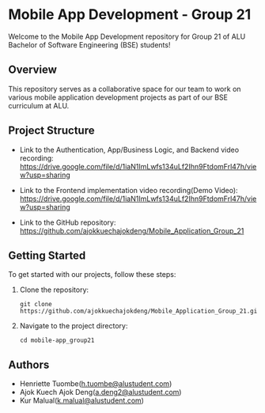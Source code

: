 # Mobile App Development - Group 21

Welcome to the Mobile App Development repository for Group 21 of ALU Bachelor of Software Engineering (BSE) students!

## Overview

This repository serves as a collaborative space for our team to work on various mobile application development projects as part of our BSE curriculum at ALU.

## Project Structure

- Link to the Authentication, App/Business Logic, and Backend video recording: https://drive.google.com/file/d/1iaN1ImLwfs134uLf2Ihn9FtdomFrl47h/view?usp=sharing


- Link to the Frontend implementation video recording(Demo Video): https://drive.google.com/file/d/1iaN1ImLwfs134uLf2Ihn9FtdomFrl47h/view?usp=sharing
  
  
- Link to the GitHub repository: https://github.com/ajokkuechajokdeng/Mobile_Application_Group_21

## Getting Started

To get started with our projects, follow these steps:

1. Clone the repository:

   ```
   git clone https://github.com/ajokkuechajokdeng/Mobile_Application_Group_21.git

   ```

2. Navigate to the project directory:

   ```
   cd mobile-app_group21

   ```

## Authors

- Henriette Tuombe(h.tuombe@alustudent.com)
- Ajok Kuech Ajok Deng(a.deng2@alustudent.com)
- Kur Malual(k.malual@alustudent.com)

